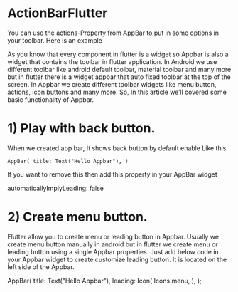 # ActionBarFlutter
You can use the actions-Property from AppBar to put in some options in your toolbar. Here is an example

As you know that every component in flutter is a widget so Appbar is also a widget that contains the toolbar in flutter application. In Android we use different toolbar like android default toolbar, material toolbar and many more but in flutter there is a widget appbar that auto fixed toolbar at the top of the screen.
In Appbar we create different toolbar widgets like menu button, actions, icon buttons and many more. So, In this article we’ll covered some basic functionality of Appbar.

# 1) Play with back button.
When we created app bar, It shows back button by default enable Like this.

 <code>AppBar(
  title: Text("Hello Appbar"),
)</code>

If you want to remove this then add this property in your AppBar widget

automaticallyImplyLeading: false

# 2) Create menu button.
Flutter allow you to create menu or leading button in Appbar. Usually we create menu button manually in android but in flutter we create menu or leading button using a single Appbar properties. Just add below code in your Appbar widget to create customize leading button. It is located on the left side of the Appbar.

AppBar(
  title: Text("Hello Appbar"),
  leading: Icon(
    Icons.menu,
  ),
);



